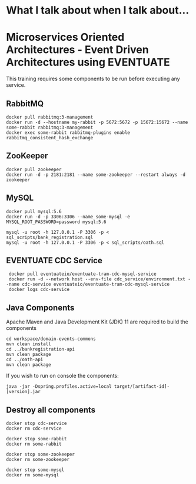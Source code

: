 # What I talk about when I talk about...
# Microservices Oriented Architectures - Event Driven Architectures using EVENTUATE

This training requires some components to be run before executing any service.

## RabbitMQ

```shell
docker pull rabbitmq:3-management
docker run -d --hostname my-rabbit -p 5672:5672 -p 15672:15672 --name some-rabbit rabbitmq:3-management
docker exec some-rabbit rabbitmq-plugins enable rabbitmq_consistent_hash_exchange
```

## ZooKeeper

```shell
docker pull zookeeper
docker run -d -p 2181:2181 --name some-zookeeper --restart always -d zookeeper
```

## MySQL 
```shell
docker pull mysql:5.6
docker run -d -p 3306:3306 --name some-mysql -e MYSQL_ROOT_PASSWORD=password mysql:5.6

mysql -u root -h 127.0.0.1 -P 3306 -p < sql_scripts/bank_registration.sql
mysql -u root -h 127.0.0.1 -P 3306 -p < sql_scripts/oath.sql
```

## EVENTUATE CDC Service
```shell
 docker pull eventuateio/eventuate-tram-cdc-mysql-service
 docker run -d --network host --env-file cdc_service/environment.txt --name cdc-service eventuateio/eventuate-tram-cdc-mysql-service
 docker logs cdc-service
```

## Java Components

Apache Maven and Java Development Kit (JDK) 11 are required to build the components

```shell
cd workspace/domain-events-commons
mvn clean install
cd ../bankregistration-api
mvn clean package
cd ../oath-api
mvn clean package
```

If you wish to run on console the components:

```shell
java -jar -Dspring.profiles.active=local target/[artifact-id]-[version].jar
```


## Destroy all components
```shell
docker stop cdc-service
docker rm cdc-service

docker stop some-rabbit
docker rm some-rabbit

docker stop some-zookeeper
docker rm some-zookeeper

docker stop some-mysql
docker rm some-mysql

```
